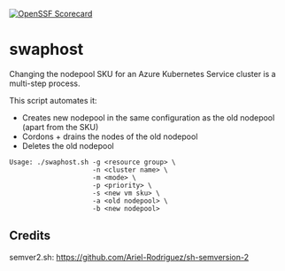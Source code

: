 [![OpenSSF Scorecard](https://api.securityscorecards.dev/projects/github.com/rguptar/swaphost/badge)](https://api.securityscorecards.dev/projects/github.com/rguptar/swaphost)

# swaphost

Changing the nodepool SKU for an Azure Kubernetes Service cluster is a multi-step process.

This script automates it:
- Creates new nodepool in the same configuration as the old nodepool (apart from the SKU)
- Cordons + drains the nodes of the old nodepool
- Deletes the old nodepool

```
Usage: ./swaphost.sh -g <resource group> \
                     -n <cluster name> \
                     -m <mode> \
                     -p <priority> \
                     -s <new vm sku> \
                     -a <old nodepool> \
                     -b <new nodepool>
```

## Credits
semver2.sh: https://github.com/Ariel-Rodriguez/sh-semversion-2
